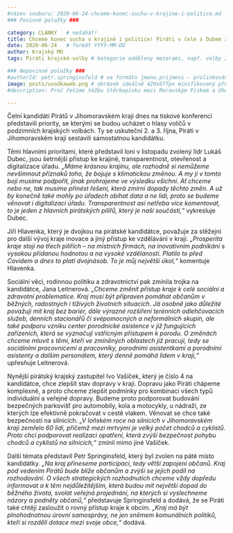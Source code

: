 ```yaml
---
#název souboru: 2020-06-24-chceme-konec-sucha-v-krajine-i-politice.md
### Povinné položky ###

category: CLANKY   # nešahat!
title: Chceme konec sucha v krajině i politice! Piráti v čele s Dubem zahájili kampaň do krajských voleb
date: 2020-06-24   # formát YYYY-MM-DD
author: Krajský MO
tags: Piráti krajské-volby # kategorie odděleny mezerami, např. volby zemědělství životní-prostředí piráti (viz https://jihomoravsky.pirati.cz/tags/)

### Nepovinné položky ###
#authorId: petr.springinsfeld # ve formátu jmeno.prijmeni - prolinkování s profilem přes uid
image: posts/uvodkaweb.png # obrázek ideálně 420x677px minifikovaný přes https://tinypng.com/
#description: Proč řešíme těžbu štěrkopísku mezi Moravským Pískem a Uherským Ostrohem? Podrobné info o celé kauze.

---
```


Čelní kandidáti Pirátů v Jihomoravském kraji dnes na tiskové konferenci představili priority, se kterými se budou ucházet o hlasy voličů v podzimních krajských volbách. Ty se uskuteční 2. a 3. října, Piráti v Jihomoravském kraji sestavili samostatnou kandidátku.

Těmi hlavními prioritami, které představil loni v listopadu zvolený lídr Lukáš Dubec, jsou šetrnější přístup ke krajině, transparentnost, otevřenost a digitalizace úřadu. *„Máme krásnou krajinu, ale rozhodně si nemůžeme nevšimnout příznaků toho, že bojuje s klimatickou změnou. A my ji v tomto boji musíme podpořit, jinak prohrajeme ve výsledku všichni. Ať chceme nebo ne, tak musíme přinést řešení, která zmírní dopady těchto změn. A už by konečně také mohly po úřadech obíhat data a ne lidi, proto se budeme věnovat i digitalizaci úřadu. Transparentnost asi netřeba více komentovat, to je jeden z hlavních pirátských pilířů, který je naší součástí,“* vykresluje Dubec.

Jiří Hlavenka, který je dvojkou na pirátské kandidátce, považuje za stěžejní pro další vývoj kraje inovace a jiný přístup ke vzdělávání v kraji. *„Prosperita kraje stojí na třech pilířích – na místních firmách, na inovativním podnikání s vysokou přidanou hodnotou a na vysoké vzdělanosti. Platilo to před Covidem a dnes to platí dvojnásob. To je můj největší úkol,“* komentuje Hlavenka.

Sociální věci, rodinnou politiku a zdravotnictví pak zmínila trojka na kandidátce, Jana Leitnerová. *„Chceme změnit přístup kraje k celé sociální a zdravotní problematice. Kraj musí být připraven pomáhat občanům v běžných, radostných i tíživých životních situacích. Já osobně jako důležité považuji mít kraj bez bariér, dále výrazné rozšíření terénních odlehčovacích služeb, denních stacionářů či svépomocných a neformálních skupin, ale také podporu vzniku center porodnické asistence v již fungujících zařízeních, která se vyznačují vstřícným přístupem k porodu. O změnách chceme mluvit s těmi, kteří ve zmíněných oblastech již pracují, tedy se sociálními pracovnicemi a pracovníky, porodními asistentkami a porodními asistenty a dalším personálem, který denně pomáhá lidem v kraji,“* upřesňuje Leitnerová.

Nynější pirátský krajský zastupitel Ivo Vašíček, který je číslo 4 na kandidátce, chce zlepšit stav dopravy v kraji. Dopravu jako Piráti chápeme komplexně, a proto chceme zlepšit podmínky pro kombinaci všech typů individuální a veřejné dopravy. Budeme proto podporovat budování bezpečných parkovišť pro automobily, kola a motocykly, u nádraží, ze kterých lze efektivně pokračovat v cestě vlakem. Věnovat se chce také bezpečnosti na silnicích. *„V loňském roce na silnicích v Jihomoravském kraji zemřelo 60 lidí, přičemž mezi mrtvými je velký počet chodců a cyklistů. Proto chci podporovat realizaci opatření, která zvýší bezpečnost pohybu chodců a cyklistů na silnicích,“* zmínil mimo jiné Vašíček.

Další témata představil Petr Springinsfeld, který byl zvolen na páté místo kandidátky. *„Na kraj přineseme participaci, tedy větší zapojení občanů. Kraj pod vedením Pirátů bude blíže občanům a zvýší se jejich podíl na rozhodování. O všech strategických rozhodnutích chceme vždy dopředu informovat a k těm nejdůležitějším, která budou mít největší dopad do běžného života, svolat veřejná projednání, na kterých si vyslechneme názory a podněty občanů,“* představuje Springinsfeld a dodává, že se Piráti také chtějí zasloužit o rovný přístup kraje k obcím. *„Kraj má být plnohodnotnou úrovní samosprávy, ne jen sněmem komunálních politiků, kteří si rozdělí dotace mezi svoje obce,“* dodává.

